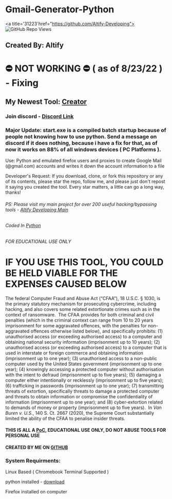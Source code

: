 # Gmail-Generator-Python
<a title='31223'href="https://github.com/Altify-Developing"><img alt="GitHub Repo Views" src="https://views.whatilearened.today/views/github/Altify-Development/Gmail-Generator-Python.svg"></a>
## Created By: Altify
# ⛔ NOT WORKING ⛔ ( as of 8/23/22 ) - Fixing
## My Newest Tool: [Creator](https://github.com/Altify-Development/Fake-Person-Generator)

### Join discord - [Discord Link](https://joindiscord.netlify.app)

### Major Update: start.exe is a compiled batch startup because of people not knowing how to use python. Send a message on discord if it does nothing, because i have a fix for that, as of now it works on 88% of all windows devices ( PC Platforms ).

Use: Python and emulated firefox users and proxies to create Google Mail (@gmail.com) accounts and writes it down the account information to a file

Developer's Request: If you download, clone, or fork this repository or any of its contents, please star the repo, follow me, and please just don't repost it saying you created the tool. Every star matters, a little can go a long way, thanks!

###### PS: Please visit my main project for over 200 useful hacking/bypassing tools - [Altify Developing Main](https://github.com/Altify-Developing/Altify-Developing-Main)
###### Coded In [Python](https://www.python.org/)
###### FOR EDUCATIONAL USE ONLY
<div>
<h1>
IF YOU USE THIS TOOL, YOU COULD BE HELD VIABLE FOR THE EXPENSES CAUSED BELOW
</h1>
   <p>The federal Computer Fraud and Abuse Act (&ldquo;CFAA&rdquo;), 18 U.S.C. &sect; 1030, is the primary statutory mechanism for prosecuting cybercrime, including hacking, and also covers some related extortionate crimes such as in the context of ransomware.&nbsp; The CFAA provides for both criminal and civil penalties (which in the criminal context can range from 10 to 20 years imprisonment for some aggravated offences, with the penalties for non-aggravated offences otherwise listed below), and specifically prohibits: (1) unauthorised access (or exceeding authorised access) to a computer and obtaining national security information (imprisonment up to 10 years); (2) unauthorised access (or exceeding authorised access) to a computer that is used in interstate or foreign commerce and obtaining information (imprisonment up to one year); (3) unauthorised access to a non-public computer used by the United States government (imprisonment up to one year); (4) knowingly accessing a protected computer without authorisation with the intent to defraud (imprisonment up to five years); (5) damaging a computer either intentionally or recklessly (imprisonment up to five years); (6) trafficking in passwords (imprisonment up to one year); (7) transmitting threats of extortion, specifically threats to damage a protected computer and threats to obtain information or compromise the confidentiality of information (imprisonment up to one year); and (8) cyber-extortion related to demands of money or property (imprisonment up to five years).&nbsp; In <em>Van Buren v. U.S.</em>, 140 S. Ct. 2667 (2020), the Supreme Court substantially limited the ability of the CFAA to penalise insider threats.&nbsp;</p>
  </div>
  <div>
  </div>
  <div>
  <h4>THIS IS ALL A <a href="https://en.wikipedia.org/wiki/Proof_of_concept">PoC</a>, EDUCATIONAL USE ONLY, DO NOT ABUSE TOOLS FOR PERSONAL USE</h4>
  </div>
  <div>
  <h4>CREATED BY ME ON <a href="https://github.com/Altify-Developing">GITHUB</a></h4>
  </div>

### System Requirments:
Linux Based ( Chromebook Terminal Supported )

python installed - [download](https://www.python.org/downloads/release/python-3106/)

Firefox installed on computer
